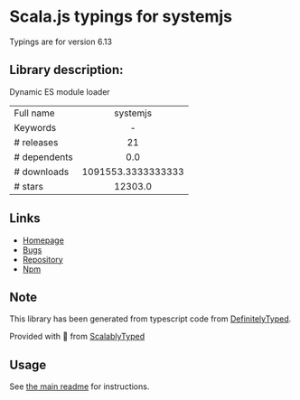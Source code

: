 
# Scala.js typings for systemjs

Typings are for version 6.13

## Library description:
Dynamic ES module loader

|                    |                 |
| ------------------ | :-------------: |
| Full name          | systemjs |
| Keywords           | - |
| # releases         | 21 |
| # dependents       | 0.0 |
| # downloads        | 1091553.3333333333 |
| # stars            | 12303.0 |

## Links
- [Homepage](https://github.com/systemjs/systemjs#readme)
- [Bugs](https://github.com/systemjs/systemjs/issues)
- [Repository](https://github.com/systemjs/systemjs)
- [Npm](https://www.npmjs.com/package/systemjs)
    


## Note
This library has been generated from typescript code from [DefinitelyTyped](https://definitelytyped.org).

Provided with :purple_heart: from [ScalablyTyped](https://github.com/oyvindberg/ScalablyTyped)

## Usage
See [the main readme](../../readme.md) for instructions.


